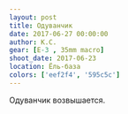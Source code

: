 ```yaml
---
layout: post
title: Одуванчик
date: 2017-06-27 00:00:00
author: К.С.
gear: [E-3 , 35mm macro]
shoot_date: 2017-06-23
location: Ёль-база
colors: ['eef2f4', '595c5c']
---
```

Одуванчик возвышается.
